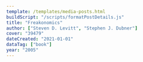 ```yaml
---
template: /templates/media-posts.html
buildScript: "/scripts/formatPostDetails.js"
title: "Freakonomics"
author: ["Steven D. Levitt", "Stephen J. Dubner"]
cover: "39479"
dateCreated: "2021-01-01"
dataTag: ["book"]
year: "2005"
---
```

